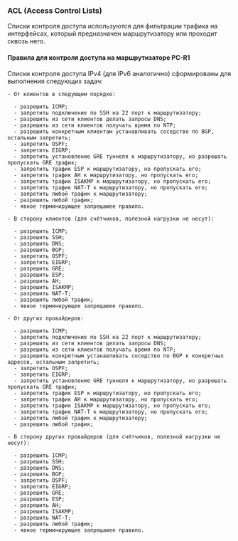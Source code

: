 ### ACL (Access Control Lists)

  Списки контроля доступа используются для фильтрации трафика на интерфейсах, который предназначен маршрутизатору или проходит сквозь него.

#### Правила для контроля доступа на маршрутизаторе PC-R1

  Списки контроля доступа IPv4 (для IPv6 аналогично) сформированы для выполнения следующих задач:

    - От клиентов в следующем порядке:

      - разрешить ICMP;
      - запретить подключение по SSH на 22 порт к маршрутизатору;
      - разрешить из сети клиентов делать запросы DNS;
      - разрешить из сети клиентов получать время по NTP;
      - разрешить конкретным клиентам устанавливать соседство по BGP, остальным запретить;
      - запретить OSPF;
      - запретить EIGRP;
      - запретить установление GRE туннеля к маршрутизатору, но разрешать пропускать GRE трафик;
      - запретить трафик ESP к маршрутизатору, но пропускать его;
      - запретить трафик AH к маршрутизатору, но пропускать его;     
      - запретить трафик ISAKMP к маршрутизатору, но пропускать его;
      - запретить трафик NAT-T к маршрутизатору, но пропускать его;
      - запретить любой трафик к маршрутизатору;
      - разрешить любой трафик;
      - явное терминирующее запрещаюее правило.
      
    - В сторону клиентов (для счётчиков, полезной нагрузки не несут):

      - разрешить ICMP;
      - разрешить SSH;
      - разрешить DNS;
      - разрешить BGP;
      - запретить OSPF;
      - запретить EIGRP;
      - разрешить GRE;
      - разрешить ESP;  
      - разрешить AH;
      - разрешить ISAKMP;
      - разрешить NAT-T;
      - разрешить любой трафик;
      - явное терминирующее запрещаюее правило.

    - От других провайдеров:

      - разрешить ICMP;
      - запретить подключение по SSH на 22 порт к маршрутизатору;
      - разрешить из сети клиентов делать запросы DNS;
      - разрешить из сети клиентов получать время по NTP;
      - разрешить конкретным устанавливать соседство по BGP к конкретных адресов, остальным запретить;
      - запретить OSPF;
      - запретить EIGRP;
      - запретить установление GRE туннеля к маршрутизатору, но разрешать пропускать GRE трафик;
      - запретить трафик ESP к маршрутизатору, но пропускать его;
      - запретить трафик AH к маршрутизатору, но пропускать его;     
      - запретить трафик ISAKMP к маршрутизатору, но пропускать его;
      - запретить трафик NAT-T к маршрутизатору, но пропускать его;
      - запретить любой трафик к маршрутизатору;
      - разрешить любой трафик;

    - В сторону других провайдеров (для счётчиков, полезной нагрузки не несут):

      - разрешить ICMP;
      - разрешить SSH;
      - разрешить DNS;
      - разрешить BGP;
      - запретить OSPF;
      - запретить EIGRP;
      - разрешить GRE;
      - разрешить ESP;  
      - разрешить AH;
      - разрешить ISAKMP;
      - разрешить NAT-T;
      - разрешить любой трафик;
      - явное терминирующее запрещаюее правило.
